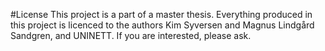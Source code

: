 #License
This project is a part of a master thesis. Everything produced in this project is licenced to the authors Kim Syversen and Magnus Lindgård Sandgren, and UNINETT. If you are interested, please ask.
